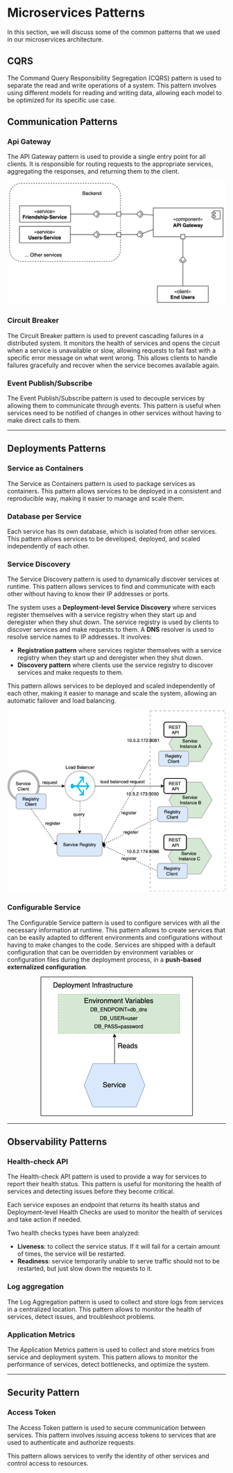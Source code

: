 # Microservices Patterns

In this section, we will discuss some of the common patterns that we used in our microservices architecture.

## CQRS

The Command Query Responsibility Segregation (CQRS) pattern is used to separate the read and write operations of a system. This pattern involves using different models for reading and writing data, allowing each model to be optimized for its specific use case.

## Communication Patterns

### Api Gateway

The API Gateway pattern is used to provide a single entry point for all clients. It is responsible for routing requests to the appropriate services, aggregating the responses, and returning them to the client.

![API Gateway](./img/patterns/api-gateway.jpg)

### Circuit Breaker

The Circuit Breaker pattern is used to prevent cascading failures in a distributed system. It monitors the health of services and opens the circuit when a service is unavailable or slow, allowing requests to fail fast with a specific error message on what went wrong.
This allows clients to handle failures gracefully and recover when the service becomes available again.

### Event Publish/Subscribe

The Event Publish/Subscribe pattern is used to decouple services by allowing them to communicate through events. This pattern is useful when services need to be notified of changes in other services without having to make direct calls to them.

---

## Deployments Patterns

### Service as Containers

The Service as Containers pattern is used to package services as containers. This pattern allows services to be deployed in a consistent and reproducible way, making it easier to manage and scale them.

### Database per Service

Each service has its own database, which is isolated from other services. This pattern allows services to be developed, deployed, and scaled independently of each other.

### Service Discovery

The Service Discovery pattern is used to dynamically discover services at runtime. This pattern allows services to find and communicate with each other without having to know their IP addresses or ports.

The system uses a **Deployment-level Service Discovery** where services register themselves with a service registry when they start up and deregister when they shut down. The service registry is used by clients to discover services and make requests to them.
A **DNS** resolver is used to resolve service names to IP addresses.
It involves:
- **Registration pattern** where services register themselves with a service registry when they start up and deregister when they shut down.
- **Discovery pattern** where clients use the service registry to discover services and make requests to them.

This pattern allows services to be deployed and scaled independently of each other, making it easier to manage and scale the system, allowing an automatic failover and load balancing.

![Service Discovery](./img/patterns/server-side-service-discovery.png)

### Configurable Service

The Configurable Service pattern is used to configure services with all the necessary information at runtime.
This pattern allows to create services that can be easily adapted to different environments and configurations without having to make changes to the code.
Services are shipped with a default configuration that can be overridden by environment variables or configuration files during the deployment process, in a **push-based externalized configuration**.

<div align="center">
    <img src="./img/patterns/configuration-pattern.jpg" alt="Configurable Service">
</div>

---

## Observability Patterns

### Health-check API

The Health-check API pattern is used to provide a way for services to report their health status. This pattern is useful for monitoring the health of services and detecting issues before they become critical.

Each service exposes an endpoint that returns its health status and Deployment-level Health Checks are used to monitor the health of services and take action if needed.

Two health checks types have been analyzed:

- **Liveness**: to collect the service status. If it will fail for a certain amount of times, the service will be restarted.
- **Readiness**: service temporarily unable to serve traffic should not to be restarted, but just slow down the requests to it.

### Log aggregation

The Log Aggregation pattern is used to collect and store logs from services in a centralized location. This pattern allows to monitor the health of services, detect issues, and troubleshoot problems.

### Application Metrics

The Application Metrics pattern is used to collect and store metrics from service and deployment system. This pattern allows to monitor the performance of services, detect bottlenecks, and optimize the system.

---

## Security Pattern

### Access Token

The Access Token pattern is used to secure communication between services. This pattern involves issuing access tokens to services that are used to authenticate and authorize requests.

This pattern allows services to verify the identity of other services and control access to resources.
